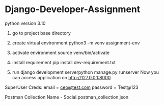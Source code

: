 # Django-Developer-Assignment

python version 3.10
1. go to project base directory 

2. create virtual environment 
python3 -m venv assignment-env

3. activate environment 
source venv/bin/activate

4. install requirement pip install dev-requirement.txt

5. run django development serverpython manage.py runserver
Now you can access application on http://127.0.0.1:8000


SuperUser Creds:
email = ceo@test.com
password = Test@123

Postman Collection Name - Social.postman_collection.json